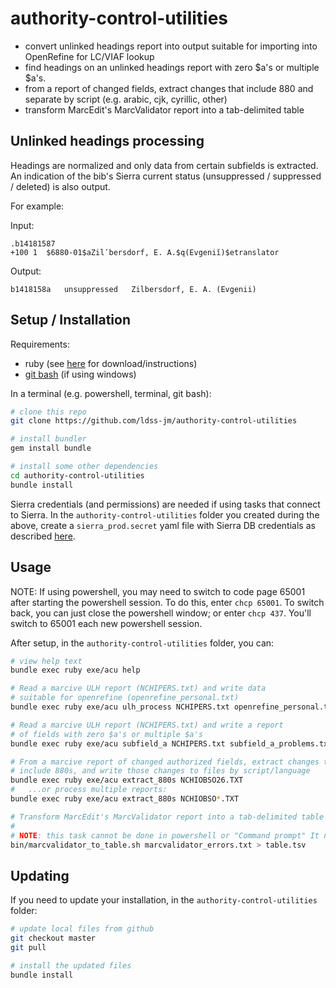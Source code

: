 # authority-control-utilities

* convert unlinked headings report into output suitable for importing into OpenRefine for LC/VIAF lookup
* find headings on an unlinked headings report with zero $a's or multiple $a's.
* from a report of changed fields, extract changes that include 880 and separate
by script (e.g. arabic, cjk, cyrillic, other)
* transform MarcEdit's MarcValidator report into a tab-delimited table

## Unlinked headings processing
Headings are normalized and only data from certain subfields is extracted. An indication of the bib's Sierra current status (unsuppressed / suppressed / deleted) is also output.

For example:

Input:

```text
.b14181587
+100 1  $6880-01$aZilʹbersdorf, E. A.$q(Evgeniĭ)$etranslator
```

Output:

```text
b1418158a   unsuppressed   Zilbersdorf, E. A. (Evgenii)
```

## Setup / Installation

Requirements:

- ruby (see [here](https://www.ruby-lang.org) for download/instructions)
- [git bash](https://gitforwindows.org/) (if using windows)

In a terminal (e.g. powershell, terminal, git bash):

```bash
# clone this repo
git clone https://github.com/ldss-jm/authority-control-utilities

# install bundler
gem install bundle

# install some other dependencies
cd authority-control-utilities
bundle install
```

Sierra credentials (and permissions) are needed if using tasks that connect to Sierra. In the `authority-control-utilities` folder you created during the above, create a `sierra_prod.secret` yaml file with Sierra DB credentials as described [here](https://github.com/UNC-Libraries/sierra-postgres-utilities).

## Usage

NOTE: If using powershell, you may need to switch to code page 65001 after starting the powershell session. To do this, enter `chcp 65001`. To switch back, you can just close the powershell window; or enter `chcp 437`. You'll switch to 65001 each new powershell
session.

After setup, in the `authority-control-utilities` folder, you can:
```bash
# view help text
bundle exec ruby exe/acu help

# Read a marcive ULH report (NCHIPERS.txt) and write data
# suitable for openrefine (openrefine_personal.txt)
bundle exec ruby exe/acu ulh_process NCHIPERS.txt openrefine_personal.txt

# Read a marcive ULH report (NCHIPERS.txt) and write a report
# of fields with zero $a's or multiple $a's
bundle exec ruby exe/acu subfield_a NCHIPERS.txt subfield_a_problems.txt

# From a marcive report of changed authorized fields, extract changes that
# include 880s, and write those changes to files by script/language
bundle exec ruby exe/acu extract_880s NCHIOBSO26.TXT
#   ...or process multiple reports:
bundle exec ruby exe/acu extract_880s NCHIOBSO*.TXT

# Transform MarcEdit's MarcValidator report into a tab-delimited table
#
# NOTE: this task cannot be done in powershell or "Command prompt" It needs to be done in something like git bash, terminal on a mac, etc.
bin/marcvalidator_to_table.sh marcvalidator_errors.txt > table.tsv

```

## Updating

If you need to update your installation, in the `authority-control-utilities` folder:

```bash
# update local files from github
git checkout master
git pull

# install the updated files
bundle install
```

